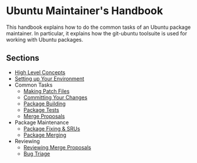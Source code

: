 Ubuntu Maintainer's Handbook
============================

This handbook explains how to do the common tasks of an Ubuntu package maintainer.  In particular, it explains how the git-ubuntu toolsuite is used for working with Ubuntu packages.

Sections
--------

 * [High Level Concepts](Concepts.md)
 * [Setting up Your Environment](Setup.md)
 * Common Tasks
   - [Making Patch Files](DebianPatch.md)
   - [Committing Your Changes](CommittingChanges.md)
   - [Package Building](PackageBuilding.md)
   - [Package Tests](PackageTests.md)
   - [Merge Proposals](MergeProposal.md)
 * Package Maintenance
   - [Package Fixing & SRUs](PackageFixing.md)
   - [Package Merging](PackageMerging.md)
 * Reviewing
   - [Reviewing Merge Proposals](MergeProposalReview.md)
   - [Bug Triage](BugTriage.md)
